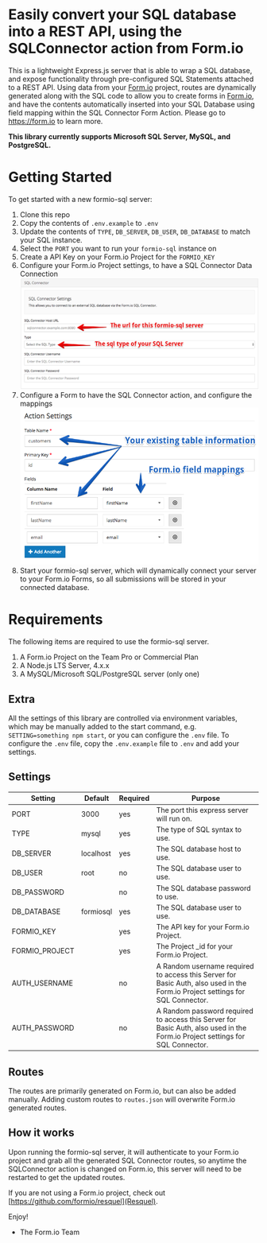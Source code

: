 Easily convert your SQL database into a REST API, using the SQLConnector action from Form.io
====================================================
This is a lightweight Express.js server that is able to wrap a SQL database, and expose functionality through
pre-configured SQL Statements attached to a REST API. Using data from your [Form.io](https://form.io) project, routes
are dynamically generated along with the SQL code to allow you to create forms in [Form.io](https://form.io), and have
the contents automatically inserted into your SQL Database using field mapping within the SQL Connector Form Action.
Please go to https://form.io to learn more.

**This library currently supports Microsoft SQL Server, MySQL, and PostgreSQL.**

# Getting Started
To get started with a new formio-sql server:

 1. Clone this repo
 2. Copy the contents of `.env.example` to `.env`
 3. Update the contents of `TYPE`, `DB_SERVER`, `DB_USER`, `DB_DATABASE` to match your SQL instance.
 4. Select the `PORT` you want to run your `formio-sql` instance on
 5. Create a API Key on your Form.io Project for the `FORMIO_KEY`
 6. Configure your Form.io Project settings, to have a SQL Connector Data Connection
 ![](/formio-sql1.png)
 7. Configure a Form to have the SQL Connector action, and configure the mappings
 ![](/formio-sql2.png)
 8. Start your formio-sql server, which will dynamically connect your server to your Form.io Forms, so all submissions
    will be stored in your connected database.

# Requirements
The following items are required to use the formio-sql server.

 1. A Form.io Project on the Team Pro or Commercial Plan
 2. A Node.js LTS Server, 4.x.x
 3. A MySQL/Microsoft SQL/PostgreSQL server (only one)

## Extra
All the settings of this library are controlled via environment variables, which may be manually added to the start
command, e.g. `SETTING=something npm start`, or you can configure the `.env` file. To configure the `.env` file, copy
the `.env.example` file to `.env` and add your settings.

## Settings
| Setting | Default | Required | Purpose |
|---------|---------|----------|---------|
| PORT | 3000 | yes | The port this express server will run on. |
| TYPE | mysql | yes | The type of SQL syntax to use. |
| DB_SERVER | localhost | yes | The SQL database host to use. |
| DB_USER | root | no | The SQL database user to use. |
| DB_PASSWORD | | no | The SQL database password to use. |
| DB_DATABASE | formiosql | yes | The SQL database user to use. |
| FORMIO_KEY | | yes | The API key for your Form.io Project. |
| FORMIO_PROJECT | | yes | The Project _id for your Form.io Project. |
| AUTH_USERNAME | | no | A Random username required to access this Server for Basic Auth, also used in the Form.io Project settings for SQL Connector. |
| AUTH_PASSWORD | | no | A Random password required to access this Server for Basic Auth, also used in the Form.io Project settings for SQL Connector. |

## Routes
The routes are primarily generated on Form.io, but can also be added manually. Adding custom routes to `routes.json`
will overwrite Form.io generated routes.

## How it works
Upon running the formio-sql server, it will authenticate to your Form.io project and grab all the generated SQL
Connector routes, so anytime the SQLConnector action is changed on Form.io, this server will need to be restarted to get
the updated routes.

If you are not using a Form.io project, check out [https://github.com/formio/resquel](Resquel).

Enjoy!

 - The Form.io Team
